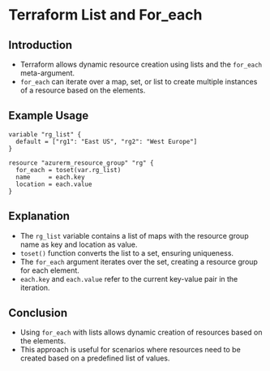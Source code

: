 # Terraform List and For_each

## Introduction
- Terraform allows dynamic resource creation using lists and the `for_each` meta-argument.
- `for_each` can iterate over a map, set, or list to create multiple instances of a resource based on the elements.

## Example Usage
```hcl
variable "rg_list" {
  default = ["rg1": "East US", "rg2": "West Europe"]
}

resource "azurerm_resource_group" "rg" {
  for_each = toset(var.rg_list)
  name     = each.key
  location = each.value
}
```

## Explanation
- The `rg_list` variable contains a list of maps with the resource group name as key and location as value.
- `toset()` function converts the list to a set, ensuring uniqueness.
- The `for_each` argument iterates over the set, creating a resource group for each element.
- `each.key` and `each.value` refer to the current key-value pair in the iteration.

## Conclusion
- Using `for_each` with lists allows dynamic creation of resources based on the elements.
- This approach is useful for scenarios where resources need to be created based on a predefined list of values.